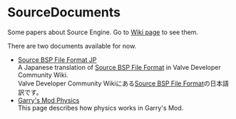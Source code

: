 # SourceDocuments
Some papers about Source Engine.  Go to [Wiki page](../../wiki/) to see them.

There are two documents available for now.

- [Source BSP File Format JP](../../wiki/Source-BSP-Format-JP)  
    A Japanese translation of [Source BSP File Format][SourceBSP] in Valve Developer Community Wiki.  
    Valve Developer Community Wikiにある[Source BSP File Format][SourceBSP]の日本語訳です。
- [Garry's Mod Physics](../../wiki/Garry's-Mod-Physics)  
    This page describes how physics works in Garry's Mod.

[SourceBSP]: https://developer.valvesoftware.com/wiki/Source_BSP_File_Format

